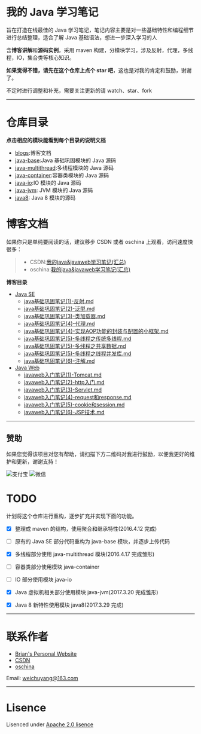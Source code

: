 # 我的 Java 学习笔记

旨在打造在线最佳的 Java 学习笔记，笔记内容主要是对一些基础特性和编程细节进行总结整理，适合了解 Java 基础语法，想进一步深入学习的人

含**博客讲解**和**源码实例**，采用 maven 构建，分模块学习，涉及反射，代理，多线程，IO，集合类等核心知识。

**如果觉得不错，请先在这个仓库上点个 star 吧**，这也是对我的肯定和鼓励，谢谢了。

不定时进行调整和补充，需要关注更新的请 watch、star、fork


-----

# 仓库目录

**点击相应的模块能看到每个目录的说明文档**

- [blogs](/blogs):博客文档
- [java-base](/java-base):Java 基础巩固模块的 Java 源码
- [java-multithread](/java-multithread):多线程模块的 Java 源码
- [java-container](/java-container):容器类模块的 Java 源码
- [java-io](/java-io):IO 模块的 Java 源码
- [java-jvm](/java-jvm): JVM 模块的 Java 源码
- [java8](/java8): Java 8 模块的源码


# 博客文档

如果你只是单纯要阅读的话，建议移步 CSDN 或者 oschina 上观看，访问速度快很多：

>* CSDN:[我的java&javaweb学习笔记(汇总)](http://blog.csdn.net/h3243212/article/details/50659471)
>* oschina:[我的java&javaweb学习笔记(汇总)](http://my.oschina.net/brianway/blog/614355)


**博客目录**

- [Java SE](/blogs/javase)
  - [java基础巩固笔记(1)-反射.md](/blogs/javase/java基础巩固笔记(1)-反射.md)
  - [java基础巩固笔记(2)-泛型.md](/blogs/javase/java基础巩固笔记(2)-泛型.md)
  - [java基础巩固笔记(3)-类加载器.md](/blogs/javase/java基础巩固笔记(3)-类加载器.md)
  - [java基础巩固笔记(4)-代理.md](/blogs/javase/java基础巩固笔记(4)-代理.md)
  - [java基础巩固笔记(4)-实现AOP功能的封装与配置的小框架.md](/blogs/javase/java基础巩固笔记(4)-实现AOP功能的封装与配置的小框架.md)
  - [java基础巩固笔记(5)-多线程之传统多线程.md](/blogs/javase/java基础巩固笔记(5)-多线程之传统多线程.md)
  - [java基础巩固笔记(5)-多线程之共享数据.md](/blogs/javase/java基础巩固笔记(5)-多线程之共享数据.md)
  - [java基础巩固笔记(5)-多线程之线程并发库.md](/blogs/javase/java基础巩固笔记(5)-多线程之线程并发库.md)
  - [java基础巩固笔记(6)-注解.md](/blogs/javase/java基础巩固笔记(6)-注解.md)
- [Java Web](/blogs/javaweb)
  - [javaweb入门笔记(1)-Tomcat.md](/blogs/javaweb/javaweb入门笔记(1)-Tomcat.md)
  - [javaweb入门笔记(2)-http入门.md](/blogs/javaweb/javaweb入门笔记(2)-http入门.md)
  - [javaweb入门笔记(3)-Servlet.md](/blogs/javaweb/javaweb入门笔记(3)-Servlet.md)
  - [javaweb入门笔记(4)-request和response.md](/blogs/javaweb/javaweb入门笔记(4)-request和response.md)
  - [javaweb入门笔记(5)-cookie和session.md](/blogs/javaweb/javaweb入门笔记(5)-cookie和session.md)
  - [javaweb入门笔记(6)-JSP技术.md](/blogs/javaweb/javaweb入门笔记(6)-JSP技术.md)


-----


## 赞助

如果您觉得该项目对您有帮助，请扫描下方二维码对我进行鼓励，以便我更好的维护和更新，谢谢支持！

![支付宝](https://brianway.github.io/img/alipay_small.png)
![微信](https://brianway.github.io/img/wechatpay_small.png)

# TODO

计划将这个仓库进行重构，逐步扩充并实现下面的功能。

* [x] 整理成 maven 的结构，使用聚合和继承特性(2016.4.12 完成)
* [ ] 原有的 Java SE 部分代码重构为 java-base 模块，并逐步上传代码
* [x] 多线程部分使用 java-multithread 模块(2016.4.17 完成雏形)
* [ ] 容器类部分使用模块 java-container
* [ ] IO 部分使用模块 java-io
* [x] Java 虚拟机相关部分使用模块 java-jvm(2017.3.20 完成雏形)
* [x] Java 8 新特性使用模块 java8(2017.3.29 完成)


-----

# 联系作者

- [Brian's Personal Website](http://brianway.github.io/)
- [CSDN](http://blog.csdn.net/h3243212/)
- [oschina](http://my.oschina.net/brianway)


Email: weichuyang@163.com

-----

# Lisence

Lisenced under [Apache 2.0 lisence](http://opensource.org/licenses/Apache-2.0)
